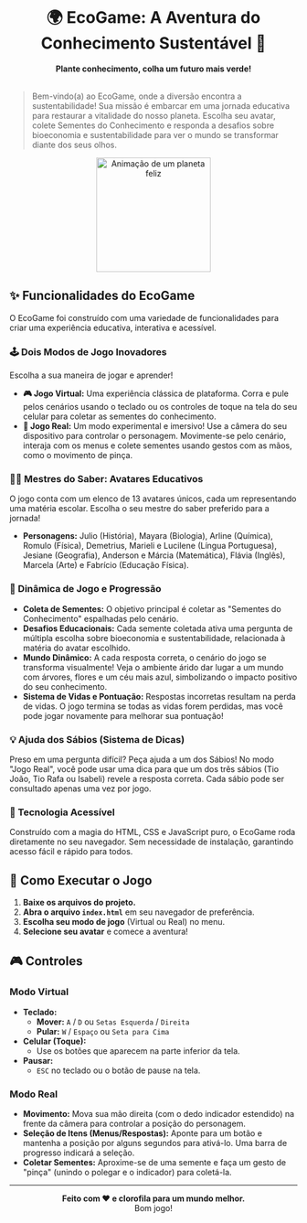 <div align="center">
  <h1 align="center">🌍 EcoGame: A Aventura do Conhecimento Sustentável 🌱</h1>
  <strong>Plante conhecimento, colha um futuro mais verde!</strong>
</div>

<br>

> Bem-vindo(a) ao EcoGame, onde a diversão encontra a sustentabilidade! Sua missão é embarcar em uma jornada educativa para restaurar a vitalidade do nosso planeta. Escolha seu avatar, colete Sementes do Conhecimento e responda a desafios sobre bioeconomia e sustentabilidade para ver o mundo se transformar diante dos seus olhos.

<p align="center">
  <img src="https://media.giphy.com/media/v1.Y2lkPTc5MGI3NjExbGlqd3FmdmZpN3E4dGZtMzRyeXhpNHdkaWtkaGZqOW5uNmtwd256aiZlcD12MV9pbnRlcm5hbF9naWZfYnlfaWQmY3Q9Zw/LpdlqT15ImE5W/giphy.gif" alt="Animação de um planeta feliz" width="200"/>
</p>

## ✨ Funcionalidades do EcoGame

O EcoGame foi construído com uma variedade de funcionalidades para criar uma experiência educativa, interativa e acessível.

### 🕹️ Dois Modos de Jogo Inovadores

Escolha a sua maneira de jogar e aprender!

* **🎮 Jogo Virtual:** Uma experiência clássica de plataforma. Corra e pule pelos cenários usando o teclado ou os controles de toque na tela do seu celular para coletar as sementes do conhecimento.
* **📸 Jogo Real:** Um modo experimental e imersivo! Use a câmera do seu dispositivo para controlar o personagem. Movimente-se pelo cenário, interaja com os menus e colete sementes usando gestos com as mãos, como o movimento de pinça.

### 🧑‍🏫 Mestres do Saber: Avatares Educativos

O jogo conta com um elenco de 13 avatares únicos, cada um representando uma matéria escolar. Escolha o seu mestre do saber preferido para a jornada!

* **Personagens:** Julio (História), Mayara (Biologia), Arline (Química), Romulo (Física), Demetrius, Marieli e Lucilene (Língua Portuguesa), Jesiane (Geografia), Anderson e Márcia (Matemática), Flávia (Inglês), Marcela (Arte) e Fabrício (Educação Física).

### 🌱 Dinâmica de Jogo e Progressão

* **Coleta de Sementes:** O objetivo principal é coletar as "Sementes do Conhecimento" espalhadas pelo cenário.
* **Desafios Educacionais:** Cada semente coletada ativa uma pergunta de múltipla escolha sobre bioeconomia e sustentabilidade, relacionada à matéria do avatar escolhido.
* **Mundo Dinâmico:** A cada resposta correta, o cenário do jogo se transforma visualmente! Veja o ambiente árido dar lugar a um mundo com árvores, flores e um céu mais azul, simbolizando o impacto positivo do seu conhecimento.
* **Sistema de Vidas e Pontuação:** Respostas incorretas resultam na perda de vidas. O jogo termina se todas as vidas forem perdidas, mas você pode jogar novamente para melhorar sua pontuação!

### 💡 Ajuda dos Sábios (Sistema de Dicas)

Preso em uma pergunta difícil? Peça ajuda a um dos Sábios! No modo "Jogo Real", você pode usar uma dica para que um dos três sábios (Tio João, Tio Rafa ou Isabeli) revele a resposta correta. Cada sábio pode ser consultado apenas uma vez por jogo.

### 🚀 Tecnologia Acessível

Construído com a magia do HTML, CSS e JavaScript puro, o EcoGame roda diretamente no seu navegador. Sem necessidade de instalação, garantindo acesso fácil e rápido para todos.

## 🚀 Como Executar o Jogo

1.  **Baixe os arquivos do projeto.**
2.  **Abra o arquivo `index.html`** em seu navegador de preferência.
3.  **Escolha seu modo de jogo** (Virtual ou Real) no menu.
4.  **Selecione seu avatar** e comece a aventura!

## 🎮 Controles

### Modo Virtual
* **Teclado:**
    * **Mover:** `A` / `D` ou `Setas Esquerda` / `Direita`
    * **Pular:** `W` / `Espaço` ou `Seta para Cima`
* **Celular (Toque):**
    * Use os botões que aparecem na parte inferior da tela.
* **Pausar:**
    * `ESC` no teclado ou o botão de pause na tela.

### Modo Real
* **Movimento:** Mova sua mão direita (com o dedo indicador estendido) na frente da câmera para controlar a posição do personagem.
* **Seleção de Itens (Menus/Respostas):** Aponte para um botão e mantenha a posição por alguns segundos para ativá-lo. Uma barra de progresso indicará a seleção.
* **Coletar Sementes:** Aproxime-se de uma semente e faça um gesto de "pinça" (unindo o polegar e o indicador) para coletá-la.

---

<div align="center">
    <strong>Feito com ❤️ e clorofila para um mundo melhor.</strong>
    <br>
    Bom jogo!
</div>